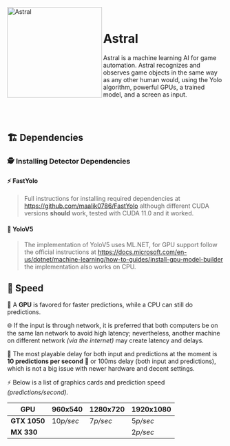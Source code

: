 
<div>
  <img width="220" height="210" align="left" src="https://i.ibb.co/Yjk6WKb/Logo.png" alt="Astral"/>
  <br>
  <h1>Astral</h1>
  <p>Astral is a machine learning AI for game automation. Astral recognizes and observes game objects in the same way as any other human would, using the Yolo algorithm, powerful GPUs, a trained model, and a screen as input.</p>
</div>
<br/>
<br/>

## 🏗️ Dependencies
### 🕵️ Installing Detector Dependencies
#### ⚡ FastYolo
> Full instructions for installing required dependencies at https://github.com/maalik0786/FastYolo although different CUDA versions **should** work, tested with CUDA 11.0 and it worked.
#### 🚀 YoloV5
> The implementation of YoloV5 uses ML.NET, for GPU support follow the official instructions at https://docs.microsoft.com/en-us/dotnet/machine-learning/how-to-guides/install-gpu-model-builder the implementation also works on CPU.
## 🚄 Speed
🔬 A **GPU** is favored for faster predictions, while a CPU can still do predictions.

🌐 If the input is through network, it is preferred that both computers be on the same lan network to avoid high latency; nevertheless, another machine on different network _(via the internet)_ may create latency and delays.

🦥 The most playable delay for both input and predictions at the moment is **10 predictions per second** 🔮 or 100ms delay (both input and predictions), which is not a big issue with newer hardware and decent settings.

⚡ Below is a list of graphics cards and prediction speed *(predictions/second).*

| GPU      | 960x540 | 1280x720| 1920x1080|
|----------|---------|--------|--------|
| **GTX 1050** | 10*p/sec* | 7*p/sec* | 5*p/sec* |
| **MX 330**   |         |        | 2*p/sec* |